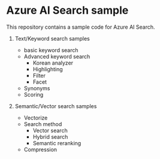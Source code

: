 # Azure AI Search sample

This repository contains a sample code for Azure AI Search.

1. Text/Keyword search samples
    - basic keyword search
    - Advanced keyword search
        - Korean analyzer
        - Highlighting
        - Filter
        - Facet
    - Synonyms
    - Scoring

2. Semantic/Vector search samples
    - Vectorize
    - Search method
        - Vector search
        - Hybrid search
        - Semantic reranking
    - Compression